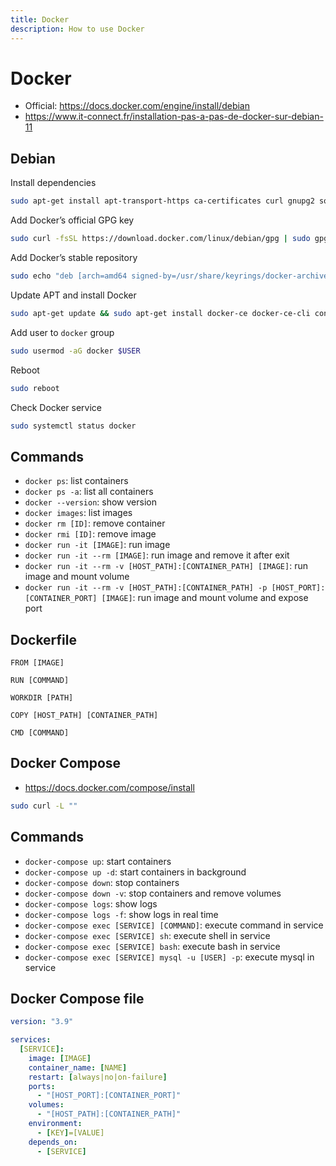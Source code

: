 ```yaml
---
title: Docker
description: How to use Docker
---
```


# Docker

- Official: <https://docs.docker.com/engine/install/debian>
- <https://www.it-connect.fr/installation-pas-a-pas-de-docker-sur-debian-11>

## Debian

Install dependencies

```bash
sudo apt-get install apt-transport-https ca-certificates curl gnupg2 software-properties-common
```

Add Docker’s official GPG key

```bash
sudo curl -fsSL https://download.docker.com/linux/debian/gpg | sudo gpg --dearmor -o /usr/share/keyrings/docker-archive-keyring.gpg
```

Add Docker’s stable repository

```bash
sudo echo "deb [arch=amd64 signed-by=/usr/share/keyrings/docker-archive-keyring.gpg] https://download.docker.com/linux/debian $(lsb_release -cs) stable" | sudo tee /etc/apt/sources.list.d/docker.list
```

Update APT and install Docker

```bash
sudo apt-get update && sudo apt-get install docker-ce docker-ce-cli containerd.io
```

Add user to `docker` group

```bash
sudo usermod -aG docker $USER
```

Reboot

```bash
sudo reboot
```

Check Docker service

```bash
sudo systemctl status docker
```

## Commands

- `docker ps`: list containers
- `docker ps -a`: list all containers
- `docker --version`: show version
- `docker images`: list images
- `docker rm [ID]`: remove container
- `docker rmi [ID]`: remove image
- `docker run -it [IMAGE]`: run image
- `docker run -it --rm [IMAGE]`: run image and remove it after exit
- `docker run -it --rm -v [HOST_PATH]:[CONTAINER_PATH] [IMAGE]`: run image and mount volume
- `docker run -it --rm -v [HOST_PATH]:[CONTAINER_PATH] -p [HOST_PORT]:[CONTAINER_PORT] [IMAGE]`: run image and mount volume and expose port

## Dockerfile

```docker
FROM [IMAGE]

RUN [COMMAND]

WORKDIR [PATH]

COPY [HOST_PATH] [CONTAINER_PATH]

CMD [COMMAND]
```

## Docker Compose

- <https://docs.docker.com/compose/install>

```bash
sudo curl -L ""
```

## Commands

- `docker-compose up`: start containers
- `docker-compose up -d`: start containers in background
- `docker-compose down`: stop containers
- `docker-compose down -v`: stop containers and remove volumes
- `docker-compose logs`: show logs
- `docker-compose logs -f`: show logs in real time
- `docker-compose exec [SERVICE] [COMMAND]`: execute command in service
- `docker-compose exec [SERVICE] sh`: execute shell in service
- `docker-compose exec [SERVICE] bash`: execute bash in service
- `docker-compose exec [SERVICE] mysql -u [USER] -p`: execute mysql in service

## Docker Compose file

```yaml
version: "3.9"

services:
  [SERVICE]:
    image: [IMAGE]
    container_name: [NAME]
    restart: [always|no|on-failure]
    ports:
      - "[HOST_PORT]:[CONTAINER_PORT]"
    volumes:
      - "[HOST_PATH]:[CONTAINER_PATH]"
    environment:
      - [KEY]=[VALUE]
    depends_on:
      - [SERVICE]
```
